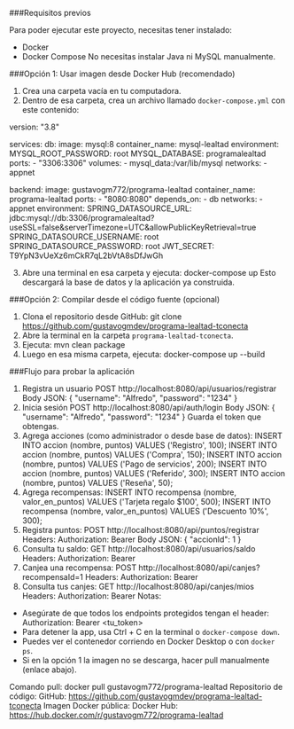 ###Requisitos previos
   
Para poder ejecutar este proyecto, necesitas tener instalado:
- Docker
- Docker Compose
No necesitas instalar Java ni MySQL manualmente.

###Opción 1: Usar imagen desde Docker Hub (recomendado)

1. Crea una carpeta vacía en tu computadora.
2. Dentro de esa carpeta, crea un archivo llamado `docker-compose.yml` con este contenido:

   
version: "3.8"

services:
  db:
    image: mysql:8
    container_name: mysql-lealtad
    environment:
      MYSQL_ROOT_PASSWORD: root
      MYSQL_DATABASE: programalealtad
    ports:
      - "3306:3306"
    volumes:
      - mysql_data:/var/lib/mysql 
    networks:
      - appnet

  backend:
    image: gustavogm772/programa-lealtad
    container_name: programa-lealtad
    ports:
      - "8080:8080"
    depends_on:
      - db
    networks:
      - appnet
    environment:
      SPRING_DATASOURCE_URL: jdbc:mysql://db:3306/programalealtad?useSSL=false&serverTimezone=UTC&allowPublicKeyRetrieval=true
      SPRING_DATASOURCE_USERNAME: root
      SPRING_DATASOURCE_PASSWORD: root
      JWT_SECRET: T9YpN3vUeXz6mCkR7qL2bVtA8sDfJwGh
      

3. Abre una terminal en esa carpeta y ejecuta:
 docker-compose up
Esto descargará la base de datos y la aplicación ya construida.

###Opción 2: Compilar desde el código fuente (opcional)

1. Clona el repositorio desde GitHub:
 git clone https://github.com/gustavogmdev/programa-lealtad-tconecta
2. Abre la terminal en la carpeta `programa-lealtad-tconecta`.
3. Ejecuta:
 mvn clean package
4. Luego en esa misma carpeta, ejecuta:
 docker-compose up --build

###Flujo para probar la aplicación

1. Registra un usuario
 POST http://localhost:8080/api/usuarios/registrar
 Body JSON:
 {
 "username": "Alfredo",
 "password": "1234"
 }
2. Inicia sesión
 POST http://localhost:8080/api/auth/login
 Body JSON:
 {
 "username": "Alfredo",
 "password": "1234"
 }
 Guarda el token que obtengas.
3. Agrega acciones (como administrador o desde base de datos):
 INSERT INTO accion (nombre, puntos) VALUES ('Registro', 100);
 INSERT INTO accion (nombre, puntos) VALUES ('Compra', 150);
 INSERT INTO accion (nombre, puntos) VALUES ('Pago de servicios', 200);
 INSERT INTO accion (nombre, puntos) VALUES ('Referido', 300);
 INSERT INTO accion (nombre, puntos) VALUES ('Reseña', 50);
4. Agrega recompensas:
 INSERT INTO recompensa (nombre, valor_en_puntos) VALUES ('Tarjeta regalo $100', 500);
 INSERT INTO recompensa (nombre, valor_en_puntos) VALUES ('Descuento 10%', 300);
5. Registra puntos:
 POST http://localhost:8080/api/puntos/registrar
 Headers: Authorization: Bearer <token>
 Body JSON:
 {
 "accionId": 1
 }
6. Consulta tu saldo:
 GET http://localhost:8080/api/usuarios/saldo
 Headers: Authorization: Bearer <token>
7. Canjea una recompensa:
 POST http://localhost:8080/api/canjes?recompensaId=1
 Headers: Authorization: Bearer <token>
8. Consulta tus canjes:
 GET http://localhost:8080/api/canjes/mios
 Headers: Authorization: Bearer <token>
Notas:
- Asegúrate de que todos los endpoints protegidos tengan el header:
 Authorization: Bearer <tu_token>
- Para detener la app, usa Ctrl + C en la terminal o `docker-compose down`.
- Puedes ver el contenedor corriendo en Docker Desktop o con `docker ps`.
- Si en la opción 1 la imagen no se descarga, hacer pull manualmente (enlace abajo).
  
Comando pull: docker pull gustavogm772/programa-lealtad
Repositorio de código:
GitHub: https://github.com/gustavogmdev/programa-lealtad-tconecta
Imagen Docker pública: 
Docker Hub: https://hub.docker.com/r/gustavogm772/programa-lealtad

